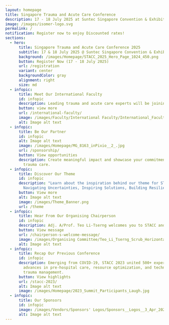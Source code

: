 ```yaml
---
layout: homepage
title: Singapore Trauma and Acute Care Conference
description: 17 - 18 July 2025 at Suntec Singapore Convention & Exhibition Centre
image: /images/isomer-logo.svg
permalink: /
notification: Register now to enjoy Discounted rates!
sections:
  - hero:
      title: Singapore Trauma and Acute Care Conference 2025
      subtitle: 17 & 18 July 2025 @ Suntec Singapore Convention & Exhibition Centre
      background: /images/Homepage/STACC_2025_Hero_Page_1024_450.png
      button: Register Now (17 - 18 July 2025)
      url: /registration
      variant: center
      backgroundColor: gray
      alignment: right
      size: md
  - infopic:
      title: Meet Our International Faculty
      id: infopic
      description: Leading trauma and acute care experts will be joining us at STACC 2025.
      button: view more
      url: /international-faculty/
      image: /images/Faculty/International Faculty/International_Faculty.png
      alt: Image alt text
  - infopic:
      title: Be Our Partner
      id: infopic
      alt: Image alt text
      image: /images/Homepage/MG_8163_inPixio__2_.jpg
      url: /sponsorship/
      button: View opportunities
      description: Create meaningful impact and showcase your commitment to advancing
        trauma care.
  - infopic:
      title: Discover Our Theme
      id: infopic
      description: "Learn about the inspiration behind our theme for STACC 2025:
        Navigating Uncertainties, Inspiring Solutions, Building Resilience"
      button: View more
      alt: Image alt text
      image: /images/Theme_Banner.png
      url: /theme
  - infopic:
      title: Hear From Our Organising Chairperson
      id: infopic
      description: Adj. A/Prof. Teo Li-Tserng welcomes you to STACC and Singapore!
      button: View message
      url: /chairperson-s-welcome-message/
      image: /images/Organising Committee/Teo_Li_Tserng_Scrub_Horizontal.jpg
      alt: Image alt text
  - infopic:
      title: Recap Our Previous Conference
      id: infopic
      description: Emerging from COVID-19, STACC 2023 united 500+ experts to share
        advances in pre-hospital care, resource optimization, and technology in
        trauma management.
      button: View highlights
      url: /stacc-2023/
      alt: Image alt text
      image: /images/Homepage/2023_Summit_Participants_Laugh.jpg
  - infopic:
      title: Our Sponsors
      id: infopic
      image: /images/Vendors/Sponsors' Logos/Sponsors__Logos__3_Apr_2025_.png
      alt: Image alt text
---
```

